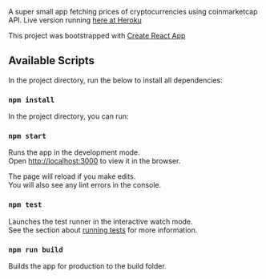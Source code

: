 A super small app fetching prices of cryptocurrencies using coinmarketcap API. Live version running [here at Heroku](https://intense-caverns-49962.herokuapp.com/)

This project was bootstrapped with [Create React App](https://github.com/facebookincubator/create-react-app)

## Available Scripts

In the project directory, run the below to install all dependencies:

### `npm install`

In the project directory, you can run:

### `npm start`

Runs the app in the development mode.<br>
Open [http://localhost:3000](http://localhost:3000) to view it in the browser.

The page will reload if you make edits.<br>
You will also see any lint errors in the console.

### `npm test`

Launches the test runner in the interactive watch mode.<br>
See the section about [running tests](#running-tests) for more information.

### `npm run build`

Builds the app for production to the build folder.